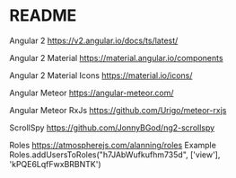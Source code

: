 # README

Angular 2
https://v2.angular.io/docs/ts/latest/

Angular 2 Material
https://material.angular.io/components

Angular 2 Material Icons
https://material.io/icons/

Angular Meteor
https://angular-meteor.com/

Angular Meteor RxJs
https://github.com/Urigo/meteor-rxjs

ScrollSpy
https://github.com/JonnyBGod/ng2-scrollspy

Roles
https://atmospherejs.com/alanning/roles
Example
Roles.addUsersToRoles("h7JAbWufkufhm735d", ['view'], 'kPQE6LqfFwxBRBNTK')
